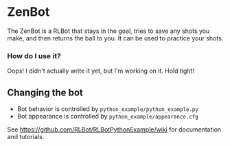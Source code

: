 # ZenBot
The ZenBot is a RLBot that stays in the goal, tries to save any shots you make, and then returns the ball to you. It can be used to practice your shots.

### How do I use it?

Oops! I didn't actually write it yet, but I'm working on it. Hold tight!

## Changing the bot

- Bot behavior is controlled by `python_example/python_example.py`
- Bot appearance is controlled by `python_example/appearance.cfg`

See https://github.com/RLBot/RLBotPythonExample/wiki for documentation and tutorials.
